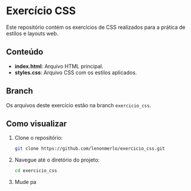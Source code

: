 # Exercício CSS

Este repositório contém os exercícios de CSS realizados para a prática de estilos e layouts web.

## Conteúdo

- **index.html**: Arquivo HTML principal.
- **styles.css**: Arquivo CSS com os estilos aplicados.

## Branch

Os arquivos deste exercício estão na branch `exercicio_css`.

## Como visualizar

1. Clone o repositório:
    ```bash
    git clone https://github.com/lenonmerlo/exercicio_css.git
    ```

2. Navegue até o diretório do projeto:
    ```bash
    cd exercicio_css
    ```

3. Mude pa
